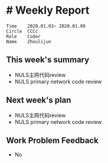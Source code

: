 # # Weekly Report
```
Time	2020.01.03~ 2020.01.09
Circle	CCCc
Role	Coder
Name	Zhoulijun
```
## This week's summary
- NULS主网代码review
- NULS primary network code review
## Next week's plan
- NULS主网代码review
- NULS primary network code review
## Work Problem Feedback
- No
